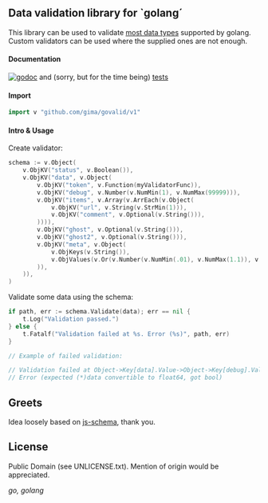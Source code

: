 ## Data validation library for `golang´

This library can be used to validate [most data types](https://godoc.org/github.com/gima/govalid/v1) supported by golang. Custom validators can be used where the supplied ones are not enough.

#### Documentation

[![godoc](https://img.shields.io/badge/godoc-reference-5976b1.svg?style=flat-square)](https://godoc.org/github.com/gima/govalid/v1) and (sorry, but for the time being) [tests](https://github.com/gima/govalid/tree/master/v1/tests)

#### Import

```go
import v "github.com/gima/govalid/v1"
```

#### Intro & Usage

Create validator:

```go
schema := v.Object(
	v.ObjKV("status", v.Boolean()),
	v.ObjKV("data", v.Object(
		v.ObjKV("token", v.Function(myValidatorFunc)),
		v.ObjKV("debug", v.Number(v.NumMin(1), v.NumMax(99999))),
		v.ObjKV("items", v.Array(v.ArrEach(v.Object(
			v.ObjKV("url", v.String(v.StrMin(1))),
			v.ObjKV("comment", v.Optional(v.String())),
		)))),
		v.ObjKV("ghost", v.Optional(v.String())),
		v.ObjKV("ghost2", v.Optional(v.String())),
		v.ObjKV("meta", v.Object(
			v.ObjKeys(v.String()),
			v.ObjValues(v.Or(v.Number(v.NumMin(.01), v.NumMax(1.1)), v.String())),
		)),
	)),
)
```

Validate some data using the schema:

```go
if path, err := schema.Validate(data); err == nil {
	t.Log("Validation passed.")
} else {
	t.Fatalf("Validation failed at %s. Error (%s)", path, err)
}
```

```go
// Example of failed validation:

// Validation failed at Object->Key[data].Value->Object->Key[debug].Value->Number.
// Error (expected (*)data convertible to float64, got bool)
```

## Greets
Idea loosely based on [js-schema](https://github.com/molnarg/js-schema), thank you.

## License

Public Domain (see UNLICENSE.txt). Mention of origin would be appreciated.

*go, golang*
